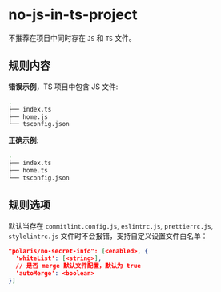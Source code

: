 # no-js-in-ts-project

不推荐在项目中同时存在 `JS` 和 `TS` 文件。

## 规则内容

**错误示例**，TS 项目中包含 JS 文件:

```Bash
.
├── index.ts
├── home.js
└── tsconfig.json
```

 **正确示例**:

```Bash
.
├── index.ts
├── home.ts
└── tsconfig.json
```

## 规则选项

默认当存在 `commitlint.config.js`, `eslintrc.js`, `prettierrc.js`, `stylelintrc.js` 文件时不会报错，支持自定义设置文件白名单：

```json
"polaris/no-secret-info": [<enabled>, {
  'whiteList': [<string>],
  // 是否 merge 默认文件配置，默认为 true
  'autoMerge': <boolean>
}]
```
